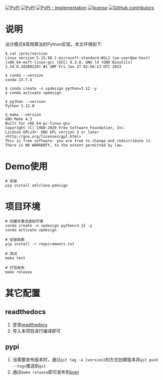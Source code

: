 [![PyPI](https://img.shields.io/pypi/v/xmlclone-pdesign.svg)](https://pypi.org/project/xmlclone-pdesign/)
[![PyPI](https://img.shields.io/pypi/pyversions/xmlclone-pdesign.svg)](https://pypi.org/project/xmlclone-pdesign/)
[![PyPI - Implementation](https://img.shields.io/pypi/implementation/xmlclone-pdesign)](https://pypi.org/project/xmlclone-pdesign/)
[![license](https://img.shields.io/github/license/xmlclone/pdesign.svg)](https://github.com/xmlclone/pdesign/blob/main/LICENSE)
[![GitHub contributors](https://img.shields.io/github/contributors/xmlclone/pdesign.svg)](hhttps://github.com/xmlclone/pdesign/graphs/contributors)

# 说明

设计模式&常用算法的Python实现，本文环境如下:

```shell
$ cat /proc/version
Linux version 5.15.90.1-microsoft-standard-WSL2 (oe-user@oe-host) (x86_64-msft-linux-gcc (GCC) 9.3.0, GNU ld (GNU Binutils) 2.34.0.20200220) #1 SMP Fri Jan 27 02:56:13 UTC 2023

$ conda --version
conda 23.7.4

$ conda create -n vpdesign python=3.12 -y
$ conda activate vpdesign

$ python --version
Python 3.12.0

$ make --version
GNU Make 4.3
Built for x86_64-pc-linux-gnu
Copyright (C) 1988-2020 Free Software Foundation, Inc.
License GPLv3+: GNU GPL version 3 or later <http://gnu.org/licenses/gpl.html>
This is free software: you are free to change and redistribute it.
There is NO WARRANTY, to the extent permitted by law.
```

# Demo使用

```shell
# 安装
pip install xmlclone-pdesign
```

# 项目环境

```shell
# 创建并激活虚拟环境
conda create -n vpdesign python=3.12 -y
conda activate vpdesign

# 安装依赖
pip install -r requirements.txt

# 测试
make test

# 打包发布
make release
```

# 其它配置

## readthedocs

1. 登录[readthedocs](https://about.readthedocs.com/)
2. 导入本项目进行编译即可

## pypi

1. 当需要发布版本时，通过`git tag -a [version]`的方式创建版本并`git push --tags`推送到`git`
2. 通过`make release`即可发布到[pypi](https://pypi.org/)